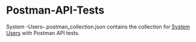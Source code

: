 # Postman-API-Tests
System -Users-.postman_collection.json contains the collection for [System Users](http://okiseleva.blogspot.com/2017/04/users-soap-rest.html) with Postman API tests.

